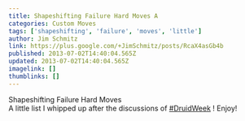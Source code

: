 ```yaml
---
title: Shapeshifting Failure Hard Moves A
categories: Custom Moves
tags: ['shapeshifting', 'failure', 'moves', 'little']
author: Jim Schmitz
link: https://plus.google.com/+JimSchmitz/posts/RcaX4asGb4b
published: 2013-07-02T14:40:04.565Z
updated: 2013-07-02T14:40:04.565Z
imagelink: []
thumblinks: []
---
```


Shapeshifting Failure Hard Moves<br />A little list I whipped up after the discussions of  <a rel="nofollow" class="ot-hashtag" href="https://plus.google.com/s/%23DruidWeek/posts">#DruidWeek</a> ! Enjoy!